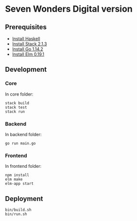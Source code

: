 # Seven Wonders Digital version

## Prerequisites

- [Install Haskell](https://www.haskell.org/platform/)
- [Install Stack 2.1.3](https://docs.haskellstack.org/en/stable/README/)
- [Install Go 1.14.2](https://golang.org/doc/install)
- [Install Elm 0.19.1](https://guide.elm-lang.org/install/elm.html)

## Development

### Core

In core folder:
```shell script
stack build
stack test
stack run
```

### Backend

In backend folder:
```shell script
go run main.go
```

### Frontend

In frontend folder:
```shell script
npm install
elm make
elm-app start
```

## Deployment
```shell script
bin/build.sh
bin/run.sh
```